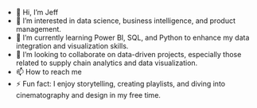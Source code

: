 - 👋 Hi, I’m Jeff
- 👀  I’m interested in data science, business intelligence, and product management. 
- 🌱 I’m currently learning Power BI, SQL, and Python to enhance my data integration and visualization skills.
- 💞️ I’m looking to collaborate on data-driven projects, especially those related to supply chain analytics and data visualization.
- 📫 How to reach me 
- ⚡ Fun fact: I enjoy storytelling, creating playlists, and diving into cinematography and design in my free time.

<!---
JCharles8/JCharles8 is a ✨ special ✨ repository because its `README.md` (this file) appears on your GitHub profile.
You can click the Preview link to take a look at your changes.
--->
